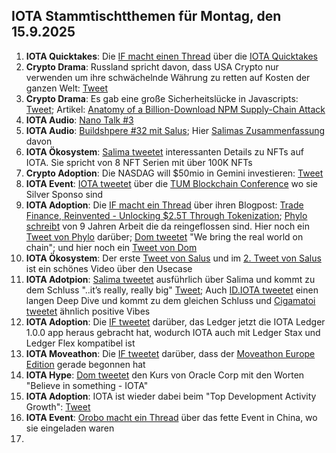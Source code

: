 ## IOTA Stammtischtthemen für Montag, den 15.9.2025

1. **IOTA Quicktakes**: Die [IF macht einen Thread](https://x.com/iota/status/1964977010029052271) über die [IOTA Quicktakes](https://youtu.be/H0ymwJSZEDc)
2. **Crypto Drama**: Russland spricht davon, dass USA Crypto nur verwenden um ihre schwächelnde Währung zu retten auf Kosten der ganzen Welt: [Tweet](https://x.com/BTC_Archive/status/1965083816994689139)
3. **Crypto Drama**: Es gab eine große Sicherheitslücke in Javascripts: [Tweet](https://x.com/P3b7_/status/1965094840959410230); Artikel: [Anatomy of a Billion-Download NPM Supply-Chain Attack](https://jdstaerk.substack.com/p/we-just-found-malicious-code-in-the)
4. **IOTA Audio**: [Nano Talk #3](https://x.com/id_iota/status/1965826067404566991)
5. **IOTA Audio**: [Buildshpere #32 mit Salus](https://x.com/PhyloIota/status/1966142253526843574); Hier [Salimas Zusammenfassung](https://x.com/Salimasbegum/status/1966161778892484926) davon
6. **IOTA Ökosystem**: [Salima tweetet](https://x.com/Salimasbegum/status/1965712167019114751) interessanten Details zu NFTs auf IOTA. Sie spricht von 8 NFT Serien mit über 100K NFTs
7. **Crypto Adoption**: Die NASDAG will $50mio in Gemini investieren: [Tweet](https://x.com/WatcherGuru/status/1965347573478425045)
8. **IOTA Event**: [IOTA tweetet](https://x.com/iota/status/1965747083496833209) über die [TUM Blockchain Conference](https://conference.tum-blockchain.com/) wo sie Silver Sponso sind
9. **IOTA Adoption**: Die [IF macht ein Thread](https://x.com/iota/status/1965747081894613402) über ihren Blogpost: [Trade Finance, Reinvented - Unlocking $2.5T Through Tokenization](https://blog.iota.org/trade-finance-reinvented/); [Phylo schreibt](https://x.com/PhyloIota/status/1965763030756843699) von 9 Jahren Arbeit die da reingeflossen sind. Hier noch ein [Tweet von Phylo](https://x.com/PhyloIota/status/1965754127138578674) darüber; [Dom tweetet](https://x.com/DomSchiener/status/1965749333636399355) "We bring the real world on chain"; und hier noch ein [Tweet von Dom](https://x.com/DomSchiener/status/1965765910507200801)
10. **IOTA Ökosystem**: Der erste [Tweet von Salus](https://x.com/salusplatform/status/1965789010170622046) und im [2. Tweet von Salus](https://x.com/salusplatform/status/1965794365852512552) ist ein schönes Video über den Usecase
11. **IOTA Adotpion**: [Salima tweetet](https://x.com/Salimasbegum/status/1965798741027270671) ausführlich über Salima und kommt zu dem Schluss "..it’s really, really big" [Tweet](https://x.com/Salimasbegum/status/1965911677179933124); Auch [ID.IOTA tweetet](https://x.com/id_iota/status/1966164842080764286) einen langen Deep Dive und kommt zu dem gleichen Schluss und [Cigamatoi tweetet](https://x.com/Cigamatoi/status/1966102345093111996) ähnlich positive Vibes
12. **IOTA Adoption**: Die [IF tweetet](https://x.com/iota/status/1965429992130515425) darüber, das Ledger jetzt die IOTA Ledger 1.0.0 app heraus gebracht hat, wodurch IOTA auch mit Ledger Stax und Ledger Flex kompatibel ist
13. **IOTA Moveathon**: Die [IF tweetet](https://x.com/iota/status/1965337166151901374) darüber, dass der [Moveathon Europe Edition](https://www.moveathon.build/europe) gerade begonnen hat
14. **IOTA Hype**: [Dom tweetet](https://x.com/DomSchiener/status/1966036659150930045) den Kurs von Oracle Corp mit den Worten "Believe in something - IOTA"
15. **IOTA Adoption**: IOTA ist wieder dabei beim "Top Development Activity Growth": [Tweet](https://x.com/chain_broker/status/1965822584517222641)
16. **IOTA Event**: [Orobo macht ein Thread](https://x.com/HelloOrobo/status/1966323102603948542) über das fette Event in China, wo sie eingeladen waren
17. 
